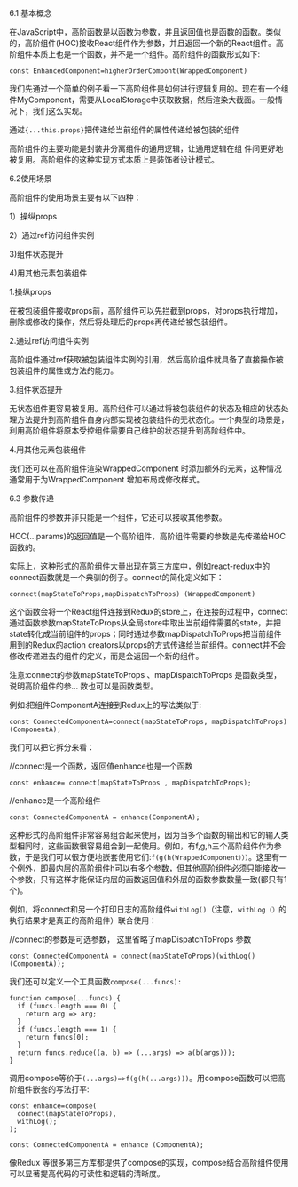 6.1 基本概念

在JavaScript中，高阶函数是以函数为参数，并且返回值也是函数的函数。类似的，高阶组件(HOC)接收React组件作为参数，并且返回一个新的React组件。高阶组件本质上也是一个函数，并不是一个组件。高阶组件的函数形式如下:

    const EnhancedComponent=higherOrderCompont(WrappedComponent)

我们先通过一个简单的例子看一下高阶组件是如何进行逻辑复用的。现在有一个组件MyComponent，需要从LocalStorage中获取数据，然后渲染大截面。一般情况下，我们这么实现。

通过`{...this.props}`把传递给当前组件的属性传递给被包装的组件

高阶组件的主要功能是封装井分离组件的通用逻辑，让通用逻辑在组
件间更好地被复用。高阶组件的这种实现方式本质上是装饰者设计模式。

6.2使用场景

高阶组件的使用场景主要有以下四种：

1）操纵props

2）通过ref访问组件实例

3)组件状态提升

4)用其他元素包装组件

1.操纵props

在被包装组件接收props前，高阶组件可以先拦截到props，对props执行增加，删除或修改的操作，然后将处理后的props再传递给被包装组件。

2.通过ref访问组件实例

高阶组件通过ref获取被包装组件实例的引用，然后高阶组件就具备了直接操作被包装组件的属性或方法的能力。

3.组件状态提升

无状态组件更容易被复用。高阶组件可以通过将被包装组件的状态及相应的状态处理方法提升到高阶组件自身内部实现被包装组件的无状态化。一个典型的场景是，利用高阶组件将原本受控组件需要自己维护的状态提升到高阶组件中。

4.用其他元素包装组件

我们还可以在高阶组件渲染WrappedComponent 时添加额外的元素，这种情况通常用于为WrappedComponent 增加布局或修改样式。

6.3 参数传递

高阶组件的参数并非只能是一个组件，它还可以接收其他参数。

HOC(...params)的返回值是一个高阶组件，高阶组件需要的参数是先传递给HOC函数的。

实际上，这种形式的高阶组件大量出现在第三方库中，例如react-redux中的connect函数就是一个典驯的例子。connect的简化定义如下：

    connect(mapStateToProps,mapDispatchToProps) (WrappedComponent)

这个函数会将一个React组件连接到Redux的store上，在连接的过程中，connect通过函数参数mapStateToProps从全局store中取出当前组件需要的state，并把state转化成当前组件的props；同时通过参数mapDispatchToProps把当前组件用到的Redux的action creators以props的方式传递给当前组件。connect并不会修改传递进去的组件的定义，而是会返回一个新的组件。

注意:connect的参数mapStateToProps 、mapDispatchToProps 是函数类型，说明高阶组件的参… 数也可以是函数类型。

例如:把组件ComponentA连接到Redux上的写法类似于:

    const ConnectedComponentA=connect(mapStateToProps, mapDispatchToProps)(ComponentA);

我们可以把它拆分来看：

//connect是一个函数，返回值enhance也是一个函数

    const enhance= connect(mapStateToProps , mapDispatchToProps);

//enhance是一个高阶组件

    const ConnectedComponentA = enhance(ComponentA);

这种形式的高阶组件非常容易组合起来使用，因为当多个函数的输出和它的输入类型相同时，这些函数很容易组合到一起使用。例如，有f,g,h三个高阶组件作为参数，于是我们可以很方便地嵌套使用它们:`f(g(h(WrappedComponent）））`。这里有一个例外，即最内层的高阶组件h可以有多个参数，但其他高阶组件必须只能接收一个参数，只有这样才能保证内层的函数返回值和外层的函数参数数量一致(都只有1个)。

例如，将connect和另一个打印日志的高阶组件`withLog()`（注意，`withLog（）`的执行结果才是真正的高阶组件）联合使用：

//connect的参数是可选参数， 这里省略了mapDispatchToProps 参数

    const ConnectedComponentA = connect(mapStateToProps)(withLog()
    (ComponentA));

我们还可以定义一个工具函数`compose(...funcs):`

	function compose(...funcs) {
	  if (funcs.length === 0) {
	    return arg => arg;
	  }
	  if (funcs.length === 1) {
	    return funcs[0];
	  }
	  return funcs.reduce((a, b) => (...args) => a(b(args)));
	}

调用compose等价于`(...args)=>f(g(h(...args)))`。用compose函数可以把高阶组件嵌套的写法打平:

	const enhance=compose(
	  connect(mapStateToProps),
	  withLog();
	);
	
	const ConnectedComponentA = enhance (ComponentA);

像Redux 等很多第三方库都提供了compose的实现，compose结合高阶组件使用可以显著提高代码的可读性和逻辑的清晰度。